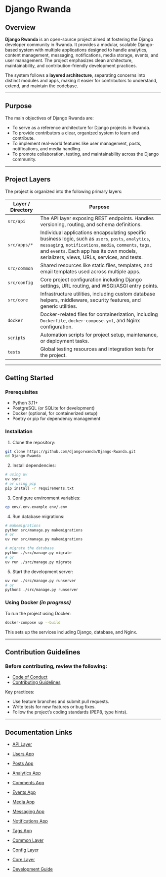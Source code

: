 # Django Rwanda

## Overview
**Django Rwanda** is an open-source project aimed at fostering the Django developer community in Rwanda. It provides a modular, scalable Django-based system with multiple applications designed to handle analytics, content management, messaging, notifications, media storage, events, and user management. The project emphasizes clean architecture, maintainability, and contribution-friendly development practices.

The system follows a **layered architecture**, separating concerns into distinct modules and apps, making it easier for contributors to understand, extend, and maintain the codebase.

---

## Purpose
The main objectives of Django Rwanda are:
- To serve as a reference architecture for Django projects in Rwanda.
- To provide contributors a clear, organized system to learn and contribute.
- To implement real-world features like user management, posts, notifications, and media handling.
- To promote collaboration, testing, and maintainability across the Django community.

---

## Project Layers

The project is organized into the following primary layers:

| Layer / Directory | Purpose |
|------------------|---------|
| `src/api`        | The API layer exposing REST endpoints. Handles versioning, routing, and schema definitions. |
| `src/apps/*`     | Individual applications encapsulating specific business logic, such as `users`, `posts`, `analytics`, `messaging`, `notifications`, `media`, `comments`, `tags`, and `events`. Each app has its own models, serializers, views, URLs, services, and tests. |
| `src/common`     | Shared resources like static files, templates, and email templates used across multiple apps. |
| `src/config`     | Core project configuration including Django settings, URL routing, and WSGI/ASGI entry points. |
| `src/core`       | Infrastructure utilities, including custom database helpers, middleware, security features, and generic utilities. |
| `docker`         | Docker-related files for containerization, including `Dockerfile`, `docker-compose.yml`, and Nginx configuration. |
| `scripts`        | Automation scripts for project setup, maintenance, or deployment tasks. |
| `tests`          | Global testing resources and integration tests for the project. |

---

## Getting Started

### Prerequisites

- Python 3.11+
- PostgreSQL (or SQLite for development)
- Docker (optional, for containerized setup)
- Poetry or pip for dependency management

### Installation

1. Clone the repository:

```bash
git clone https://github.com/djangorwanda/Django-Rwanda.git
cd Django-Rwanda
```
2. Install dependencies:

```bash
# using uv
uv sync
# or using pip
pip install -r requirements.txt
```
3. Configure environment variables:

```bash
cp env/.env.example env/.env
```

4. Run database migrations:

```bash
# makemigrations
python src/manage.py makemigrations
# or 
uv run src/manage.py makemigrations

# migrate the database
python ./src/manage.py migrate
# or 
uv run ./src/manage.py migrate
```

5. Start the development server:

```bash
uv run ./src/manage.py runserver
# or 
python3 ./src/manage.py runserver
```

### Using Docker ***(in progress)***


To run the project using Docker:

```bash
docker-compose up --build
```

This sets up the services including Django, database, and Nginx.

---

Contribution Guidelines
---

### Before contributing, review the following:

   - [Code of Conduct](./CODE_OF_CONDUCT.md)
   - [Contributing Guidelines](./CONTRIBUTING.md)

Key practices:

   - Use feature branches and submit pull requests.
   - Write tests for new features or bug fixes.
   - Follow the project’s coding standards (PEP8, type hints).

---

## Documentation Links

  - [API Layer](./docs/api.md)

  - [Users App](./docs/apps/users.md)

  - [Posts App](./docs/apps/posts.md)

  - [Analytics App](./docs/apps/analytics.md)

  - [Comments App](./docs/apps/comments.md)

  - [Events App](./docs/apps/event.md)

  - [Media App](./docs/apps/media.md)

  - [Messaging App](./docs/apps/messaging.md)

  - [Notifications App](./docs/apps/notification.md)

  - [Tags App](./docs/apps/tags.md)

  - [Common Layer](./docs/common.md)

  - [Config Layer](./docs/)

  - [Core Layer](./docs/core.md)

  - [Development Guide](./DEVELOPMENT_GUIDE.md)
